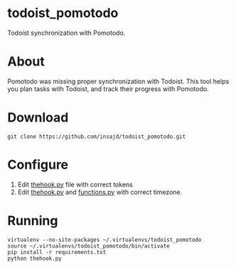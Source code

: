 # todoist_pomotodo
Todoist synchronization with Pomotodo.

# About
Pomotodo was missing proper synchronization with Todoist. This tool helps you plan tasks with Todoist, and track their progress with Pomotodo.

# Download
 `git clone https://github.com/insajd/todoist_pomotodo.git`

# Configure
1. Edit [thehook.py](thehook.py) file with correct tokens
2. Edit [thehook.py](thehook.py) and [functions.py](functions.py) with correct timezone.

# Running
 ```
 virtualenv --no-site-packages ~/.virtualenvs/todoist_pomotodo
 source ~/.virtualenvs/todoist_pomotodo/bin/activate
 pip install -r requirements.txt
 python thehook.py
 ```

